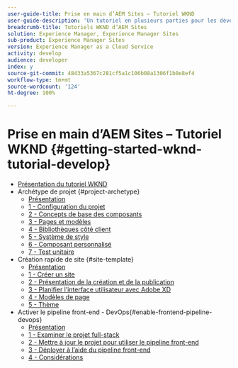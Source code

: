 ```yaml
---
user-guide-title: Prise en main d’AEM Sites – Tutoriel WKND
user-guide-description: 'Un tutoriel en plusieurs parties pour les développeurs qui découvrent AEM. Implémentez un site AEM pour une marque de style de vie fictive : WKND. Activez le pipeline front-end pour accélérer votre cycle du développement au déploiement.'
breadcrumb-title: Tutoriels WKND d’AEM Sites
solution: Experience Manager, Experience Manager Sites
sub-product: Experience Manager Sites
version: Experience Manager as a Cloud Service
activity: develop
audience: developer
index: y
source-git-commit: 48433a5367c281cf5a1c106b08a1306f1b0e8ef4
workflow-type: tm+mt
source-wordcount: '124'
ht-degree: 100%

---
```



# Prise en main d’AEM Sites – Tutoriel WKND {#getting-started-wknd-tutorial-develop}

+ [Présentation du tutoriel WKND](overview.md)
+ Archétype de projet {#project-archetype}
   + [Présentation](./project-archetype/overview.md)
   + [1 - Configuration du projet](./project-archetype/project-setup.md)
   + [2 - Concepts de base des composants](./project-archetype/component-basics.md)
   + [3 - Pages et modèles](./project-archetype/pages-templates.md)
   + [4 - Bibliothèques côté client](./project-archetype/client-side-libraries.md)
   + [5 - Système de style](./project-archetype/style-system.md)
   + [6 - Composant personnalisé](./project-archetype/custom-component.md)
   + [7 - Test unitaire](./project-archetype/unit-testing.md)
+ Création rapide de site {#site-template}
   + [Présentation](./site-template/overview.md)
   + [1 - Créer un site](./site-template/create-site.md)
   + [2 - Présentation de la création et de la publication](./site-template/author-content-publish.md)
   + [3 - Planifier l’interface utilisateur avec Adobe XD](./site-template/ui-planning-adobe-xd.md)
   + [4 - Modèles de page](./site-template/page-templates.md)
   + [5 - Thème](./site-template/theming.md)
+ Activer le pipeline front-end - DevOps{#enable-frontend-pipeline-devops}
   + [Présentation](./enable-frontend-pipeline/overview.md)
   + [1 - Examiner le projet full-stack](./enable-frontend-pipeline/review-uifrontend-module.md)
   + [2 - Mettre à jour le projet pour utiliser le pipeline front-end](./enable-frontend-pipeline/update-project.md)
   + [3 - Déployer à l’aide du pipeline front-end](./enable-frontend-pipeline/create-frontend-pipeline.md)
   + [4 - Considérations](./enable-frontend-pipeline/considerations.md)

